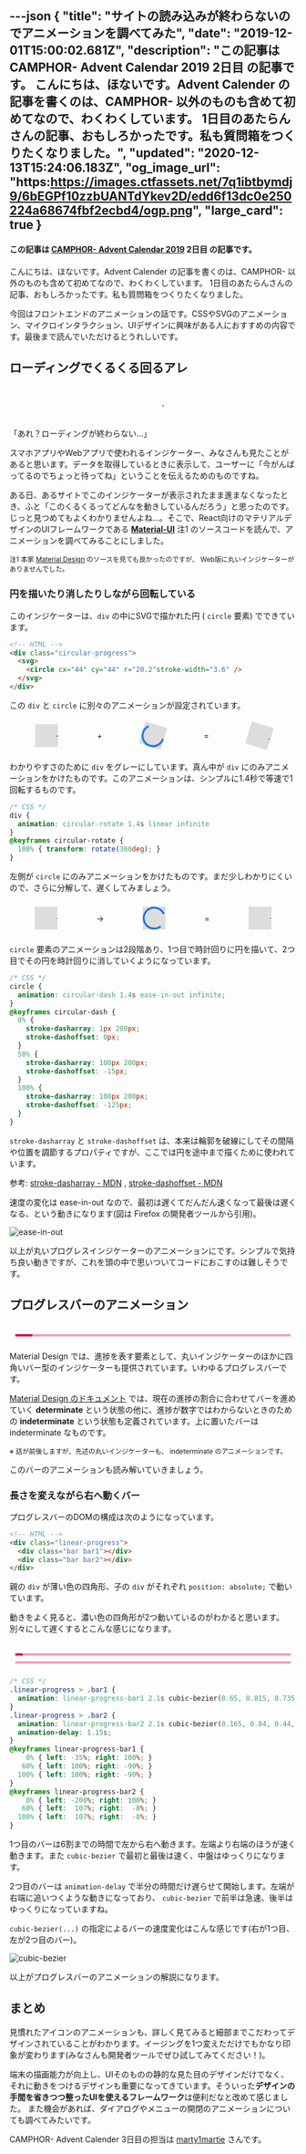 ---json
{
  "title": "サイトの読み込みが終わらないのでアニメーションを調べてみた",
  "date": "2019-12-01T15:00:02.681Z",
  "description": "この記事は CAMPHOR- Advent Calendar 2019 2日目 の記事です。  こんにちは、ほないです。Advent Calender の記事を書くのは、CAMPHOR- 以外のものも含めて初めてなので、わくわくしています。 1日目のあたらんさんの記事、おもしろかったです。私も質問箱をつくりたくなりました。",
  "updated": "2020-12-13T15:24:06.183Z",
  "og_image_url": "https:https://images.ctfassets.net/7q1ibtbymdj9/6bEGPf10zzbUANTdYkev2D/edd6f13dc0e250224a68674fbf2ecbd4/ogp.png",
  "large_card": true
}
---

#### この記事は [CAMPHOR- Advent Calendar 2019](http://advent.camph.net/) **2日目** の記事です。

こんにちは、ほないです。Advent Calender の記事を書くのは、CAMPHOR- 以外のものも含めて初めてなので、わくわくしています。
1日目のあたらんさんの記事、おもしろかったです。私も質問箱をつくりたくなりました。

今回はフロントエンドのアニメーションの話です。CSSやSVGのアニメーション、マイクロインタラクション、UIデザインに興味がある人におすすめの内容です。最後まで読んでいただけるとうれしいです。

## ローディングでくるくる回るアレ

<div class="component-box">
  <div class="circular-progress secondary indeterminate">
    <svg viewBox="22 22 44 44">
      <circle cx="44" cy="44" r="20.2" fill="none" stroke-width="3.6"></circle>
    </svg>
  </div>
</div>

「あれ？ローディングが終わらない…」

スマホアプリやWebアプリで使われるインジケーター、みなさんも見たことがあると思います。データを取得しているときに表示して、ユーザーに「今がんばってるのでちょっと待ってね」ということを伝えるためのものですね。

ある日、あるサイトでこのインジケーターが表示されたまま進まなくなったとき、ふと「このくるくるってどんなを動きしているんだろう」と思ったのです。
じっと見つめてもよくわかりませんよね…。そこで、React向けのマテリアルデザインのUIフレームワークである [**Material-UI**](https://material-ui.com/) 注1 のソースコードを読んで、アニメーションを調べてみることにしました。

<small>注1 本家 [Material Design](https://material.io/) のソースを見ても良かったのですが、 Web版に丸いインジケーターがありませんでした。</small>

### 円を描いたり消したりしながら回転している

このインジケーターは、`div` の中にSVGで描かれた円 ( `circle` 要素) でできています。
```html
<!-- HTML -->
<div class="circular-progress">
  <svg>
    <circle cx="44" cy="44" r="20.2"stroke-width="3.6" />
  </svg>
</div>
```
この `div` と `circle` に別々のアニメーションが設定されています。

  <div class="component-box">
  <div class="circular-progress primary indeterminate" style="background-color: #ddd; animation: none;">
      <svg viewBox="22 22 44 44">
        <circle cx="44" cy="44" r="20.2" fill="none" stroke-width="3.6"></circle>
      </svg>
    </div>
    <span>+</span>
    <div class="circular-progress primary indeterminate" style="background-color: #ddd;">
      <svg viewBox="22 22 44 44">
        <circle cx="44" cy="44" r="20.2" fill="none" stroke-width="3.6" style="animation: none;"></circle>
      </svg>
    </div>
    <span>=</span>
    <div class="circular-progress primary indeterminate" style="background-color: #ddd;">
      <svg viewBox="22 22 44 44">
        <circle cx="44" cy="44" r="20.2" fill="none" stroke-width="3.6"></circle>
      </svg>
    </div>
  </div>

わかりやすさのために `div` をグレーにしています。真ん中が `div` にのみアニメーションをかけたものです。このアニメーションは、シンプルに1.4秒で等速で1回転するものです。

```css
/* CSS */
div {
  animation: circular-rotate 1.4s linear infinite
}
@keyframes circular-rotate {
  100% { transform: rotate(360deg); }
}
```

左側が `circle` にのみアニメーションをかけたものです。まだ少しわかりにくいので、さらに分解して、遅くしてみましょう。

  <div class="component-box">
    <div class="circular-progress primary indeterminate" style="background-color: #ddd; animation: none;">
      <svg viewBox="22 22 44 44">
        <circle cx="44" cy="44" r="20.2" fill="none" stroke-width="3.6"
          style="animation: circular-dash-1 2s ease-in infinite"></circle>
      </svg>
    </div>
    <span>→</span>
    <div class="circular-progress primary indeterminate" style="background-color: #ddd; animation: none;">
      <svg viewBox="22 22 44 44">
        <circle cx="44" cy="44" r="20.2" fill="none" stroke-width="3.6"
          style="animation: circular-dash-2 2s ease-out infinite"></circle>
      </svg>
    </div>
    <span>=</span>
    <div class="circular-progress primary indeterminate" style="background-color: #ddd; animation: none;">
      <svg viewBox="22 22 44 44">
        <circle cx="44" cy="44" r="20.2" fill="none" stroke-width="3.6"
          style="animation: circular-dash 4s ease-in-out infinite"></circle>
      </svg>
    </div>
  </div>

`circle` 要素のアニメーションは2段階あり、1つ目で時計回りに円を描いて、2つ目でその円を時計回りに消していくようになっています。
```css
/* CSS */
circle {
  animation: circular-dash 1.4s ease-in-out infinite;
}
@keyframes circular-dash {
  0% {
    stroke-dasharray: 1px 200px;
    stroke-dashoffset: 0px;
  }
  50% {
    stroke-dasharray: 100px 200px;
    stroke-dashoffset: -15px;
  }
  100% {
    stroke-dasharray: 100px 200px;
    stroke-dashoffset: -125px;
  }
}
```
`stroke-dasharray` と `stroke-dashoffset` は、本来は輪郭を破線にしてその間隔や位置を調節するプロパティですが、ここでは円を途中まで描くために使われています。

参考: [stroke-dasharray - MDN](https://developer.mozilla.org/en-US/docs/Web/SVG/Attribute/stroke-dasharray) , [stroke-dashoffset - MDN](https://developer.mozilla.org/en-US/docs/Web/SVG/Attribute/stroke-dashoffset)

速度の変化は ease-in-out なので、最初は遅くてだんだん速くなって最後は遅くなる、という動きになります(図は Firefox の開発者ツールから引用)。

![ease-in-out](https://images.ctfassets.net/7q1ibtbymdj9/6lnGf0xZGpgtPAWD1Qv4vu/4cc67763396a9b942d41509c50ebc960/ease-in-out.png)

以上が丸いプログレスインジケーターのアニメーションにです。シンプルで気持ち良い動きですが、これを頭の中で思いついてコードにおこすのは難しそうです。

## プログレスバーのアニメーション

  <div class="component-box">
    <div class="linear-progress indeterminate secondary">
      <div class="bar bar1"></div>
      <div class="bar bar2"></div>
    </div>
  </div>

Material Design では、進捗を表す要素として、丸いインジケーターのほかに四角いバー型のインジケーターも提供されています。いわゆるプログレスバーです。

[Material Design のドキュメント](https://material.io/components/progress-indicators/) では、現在の進捗の割合に合わせてバーを進めていく **determinate** という状態の他に、進捗が数字ではわからないときのための **indeterminate** という状態も定義されています。上に置いたバーは indeterminate なものです。

<small>※ 話が前後しますが、先述の丸いインジケーターも、 indeterminate のアニメーションです。</small>

このバーのアニメーションも読み解いていきましょう。

### 長さを変えながら右へ動くバー

プログレスバーのDOMの構成は次のようになっています。

```html
<!-- HTML -->
<div class="linear-progress">
  <div class="bar bar1"></div>
  <div class="bar bar2"></div>
</div>
```

親の `div` が薄い色の四角形、子の `div` がそれぞれ `position: absolute;` で動いています。

動きをよく見ると、濃い色の四角形が2つ動いているのがわかると思います。別々にして遅くするとこんな感じになります。

  <div class="component-box column">
    <div class="linear-progress indeterminate secondary">
      <div class="bar bar1" style="animation-duration: 5s;"></div>
    </div>
    <div class="linear-progress indeterminate secondary">
      <div class="bar bar2" style="animation-duration: 5s; animation-delay: 2.5s;"></div>
    </div>
  </div>

```css
/* CSS */
.linear-progress > .bar1 {
  animation: linear-progress-bar1 2.1s cubic-bezier(0.65, 0.815, 0.735, 0.395) infinite;
}
.linear-progress > .bar2 {
  animation: linear-progress-bar2 2.1s cubic-bezier(0.165, 0.84, 0.44, 1) infinite;
  animation-delay: 1.15s;
}
@keyframes linear-progress-bar1 {
    0% { left: -35%; right: 100%; }
   60% { left: 100%; right: -90%; }
  100% { left: 100%; right: -90%; }
}
@keyframes linear-progress-bar2 {
    0% { left: -200%; right: 100%; }
   60% { left:  107%; right:  -8%; }
  100% { left:  107%; right:  -8%; }
}
```

1つ目のバーは6割までの時間で左から右へ動きます。左端より右端のほうが速く動きます。また `cubic-bezier` で最初と最後は速く、中盤はゆっくりになります。

2つ目のバーは `animation-delay` で半分の時間だけ遅らせて開始します。左端が右端に追いつくような動きになっており、 `cubic-bezier` で前半は急速、後半はゆっくりになっていますね。

`cubic-bezier(...)` の指定によるバーの速度変化はこんな感じです(右が1つ目、左が2つ目のバー)。

![cubic-bezier](https://images.ctfassets.net/7q1ibtbymdj9/3xUNguGEVBpX3eLcRi4T4b/a220d73d4756c360f85e1fb64f4429d3/cubic-bezier.png)

以上がプログレスバーのアニメーションの解説になります。

## まとめ

見慣れたアイコンのアニメーションも、詳しく見てみると細部までこだわってデザインされていることがわかります。イージングを1つ変えただけでもかなり印象が変わります(みなさんも開発者ツールでぜひ試してみてください！)。

端末の描画能力が向上し、UIそのものの静的な見た目のデザインだけでなく、それに動きをつけるデザインも重要になってきています。そういった**デザインの手間を省きつつ整ったUIを使えるフレームワーク**は便利だなと改めて感じました。
また機会があれば、ダイアログやメニューの開閉のアニメーションについても調べてみたいです。

CAMPHOR- Advent Calender 3日目の担当は [marty1martie](https://skstmsk-portfolio.firebaseapp.com/) さんです。

  <style>
    .component-box {
      --primary: #1976d2;
      --secondary: #dc004e;
      --primary-trans: rgb(167, 202, 237);
      --secondary-trans: rgb(241, 158, 187);
      display: flex;
      justify-content: space-around;
      padding: 10px;
      align-items: center;
    }

    .component-box.column {
      flex-flow: column nowrap;
    }

    .circular-progress {
      width: 40px;
      height: 40px;
      display: 'inline-block';
    }

    .circular-progress.indeterminate {
      animation: circular-rotate 1.4s linear infinite
    }

    .circular-progress svg {
      display: block;
    }

    .circular-progress.primary circle {
      stroke: var(--primary);
    }
    .circular-progress.secondary circle {
      stroke: var(--secondary);
    }

    .circular-progress.indeterminate circle {
      animation: circular-dash 1.4s ease-in-out infinite;
      stroke-dasharray: 80px 200px;
      stroke-dashoffset: 0px;
    }

    @keyframes circular-rotate {
      100% {
        transform: rotate(360deg);
      }
    }

    @keyframes circular-dash {
      0% {
        stroke-dasharray: 1px 200px;
        stroke-dashoffset: 0px;
      }

      50% {
        stroke-dasharray: 100px 200px;
        stroke-dashoffset: -15px;
      }

      100% {
        stroke-dasharray: 100px 200px;
        stroke-dashoffset: -125px;
      }
    }

    @keyframes circular-dash-1 {
      0% {
        stroke-dasharray: 1px 200px;
        stroke-dashoffset: 0px;
      }

      100% {
        stroke-dasharray: 100px 200px;
        stroke-dashoffset: -15px;
      }
    }

    @keyframes circular-dash-2 {
      0% {
        stroke-dasharray: 100px 200px;
        stroke-dashoffset: -15px;
      }

      100% {
        stroke-dasharray: 100px 200px;
        stroke-dashoffset: -125px;
      }
    }

    .linear-progress {
      height: 4px;
      width: 100%;
      margin-top: 10px;
      overflow: hidden;
      position: relative;
    }

    .linear-progress.primary {
      background-color: var(--primary-trans);
    }

    .linear-progress.secondary {
      background-color: var(--secondary-trans);
    }

    .linear-progress > .bar {
      top: 0;
      left: 0;
      width: 100%;
      bottom: 0;
      position: absolute;
      transition: transform 0.2s linear;
      transform-origin: left;
    }

    .linear-progress.primary > .bar {
      background-color: var(--primary);
    }

    .linear-progress.secondary > .bar {
      background-color: var(--secondary);
    }

    .linear-progress > .bar.bar1 {
      width: auto;
      animation: MuiLinearProgress-keyframes-indeterminate1 2.1s cubic-bezier(0.65, 0.815, 0.735, 0.395) infinite;
    }

    .linear-progress > .bar.bar2 {
      width: auto;
      animation: MuiLinearProgress-keyframes-indeterminate2 2.1s cubic-bezier(0.165, 0.84, 0.44, 1) infinite;
      animation-delay: 1.15s;
    }

    @keyframes MuiLinearProgress-keyframes-indeterminate1 {
      0% {
        left: -35%;
        right: 100%;
      }

      60% {
        left: 100%;
        right: -90%;
      }

      100% {
        left: 100%;
        right: -90%;
      }
    }

    @keyframes MuiLinearProgress-keyframes-indeterminate2 {
      0% {
        left: -200%;
        right: 100%;
      }

      60% {
        left: 107%;
        right: -8%;
      }

      100% {
        left: 107%;
        right: -8%;
      }
    }

    @keyframes linear-1-1 {

    }
  </style>

